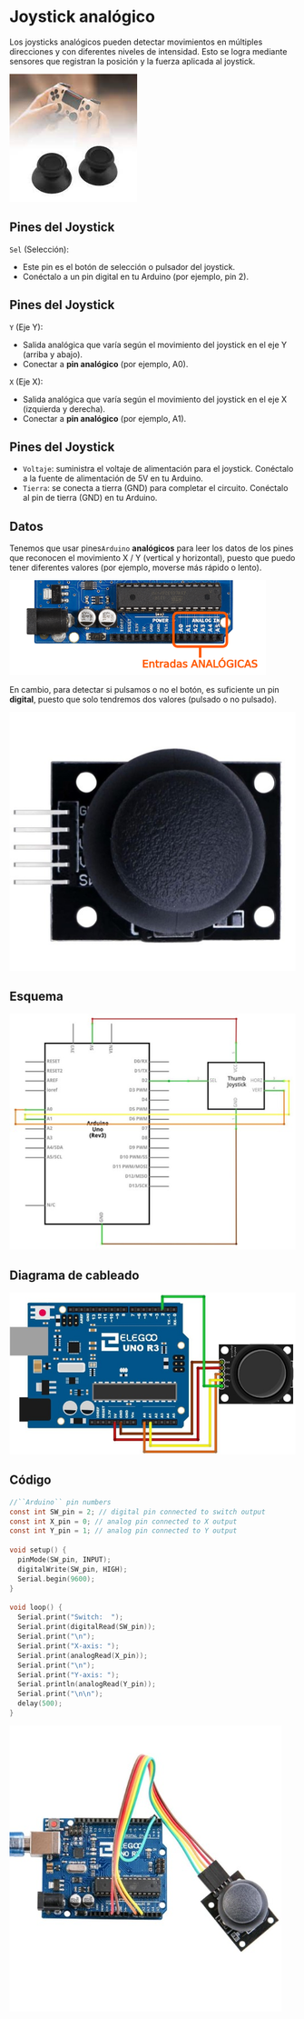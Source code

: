 # Joystick analógico

Los joysticks analógicos pueden detectar movimientos en múltiples direcciones y con diferentes niveles de intensidad. Esto se logra mediante sensores que registran la posición y la fuerza aplicada al joystick.

![](img/2023-12-02-16-13-12.png)

## Pines del Joystick

``Sel`` (Selección):

- Este pin es el botón de selección o pulsador del joystick.
- Conéctalo a un pin digital en tu Arduino (por ejemplo, pin 2).

## Pines del Joystick

``Y`` (Eje Y):
- Salida analógica que varía según el movimiento del joystick en el eje Y (arriba y abajo).
- Conectar a **pin analógico** (por ejemplo, A0).

``X`` (Eje X):
- Salida analógica que varía según el movimiento del joystick en el eje X (izquierda y derecha).
- Conectar a **pin analógico** (por ejemplo, A1).

## Pines del Joystick

- ``Voltaje``: suministra el voltaje de alimentación para el joystick.
Conéctalo a la fuente de alimentación de 5V en tu Arduino.
- ``Tierra``: se conecta a tierra (GND) para completar el circuito.
Conéctalo al pin de tierra (GND) en tu Arduino.

## Datos

Tenemos que usar pines``Arduino`` **analógicos** para leer los datos de los pines que reconocen el movimiento X / Y (vertical y horizontal), puesto que puedo tener diferentes valores (por ejemplo, moverse más rápido o lento).

![imagen](img/2022-12-07-09-39-52.png)

En cambio, para detectar si pulsamos o no el botón, es suficiente un pin **digital**, puesto que solo tendremos dos valores (pulsado o no pulsado).

![imagen](media/image98.jpeg)

## Esquema

![imagen](media/image99.jpeg)

## Diagrama de cableado

![imagen](media/image100.jpeg)

## Código

```c
//``Arduino`` pin numbers
const int SW_pin = 2; // digital pin connected to switch output
const int X_pin = 0; // analog pin connected to X output
const int Y_pin = 1; // analog pin connected to Y output

void setup() {
  pinMode(SW_pin, INPUT);
  digitalWrite(SW_pin, HIGH);
  Serial.begin(9600);
}

void loop() {
  Serial.print("Switch:  ");
  Serial.print(digitalRead(SW_pin));
  Serial.print("\n");
  Serial.print("X-axis: ");
  Serial.print(analogRead(X_pin));
  Serial.print("\n");
  Serial.print("Y-axis: ");
  Serial.println(analogRead(Y_pin));
  Serial.print("\n\n");
  delay(500);
}
```

![imagen](media/image101.jpeg)
